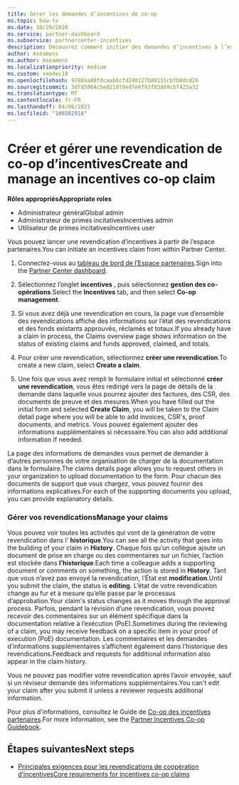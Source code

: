 ```yaml
---
title: Gérer les demandes d’incentives de co-op
ms.topic: how-to
ms.date: 10/29/2020
ms.service: partner-dashboard
ms.subservice: partnercenter-incentives
description: Découvrez comment initier des demandes d’incentives à l’espace partenaires. Vous pouvez voir toutes les activités qui vont de la génération de votre revendication dans l’historique.
author: mseamons
ms.author: mseamons
ms.localizationpriority: medium
ms.custom: seodec18
ms.openlocfilehash: 9780aa80fdcaab6cfd240127b80155cbfb8dcd26
ms.sourcegitcommit: 3d7d5064c5e021079ed7e6f93f03869cbf425a32
ms.translationtype: MT
ms.contentlocale: fr-FR
ms.lasthandoff: 04/06/2021
ms.locfileid: "106502916"
---
```

# <a name="create-and-manage-an-incentives-co-op-claim"></a><span data-ttu-id="21971-104">Créer et gérer une revendication de co-op d’incentives</span><span class="sxs-lookup"><span data-stu-id="21971-104">Create and manage an incentives co-op claim</span></span>

<span data-ttu-id="21971-105">**Rôles appropriés**</span><span class="sxs-lookup"><span data-stu-id="21971-105">**Appropriate roles**</span></span>

- <span data-ttu-id="21971-106">Administrateur général</span><span class="sxs-lookup"><span data-stu-id="21971-106">Global admin</span></span>
- <span data-ttu-id="21971-107">Administrateur de primes incitatives</span><span class="sxs-lookup"><span data-stu-id="21971-107">Incentives admin</span></span>
- <span data-ttu-id="21971-108">Utilisateur de primes incitatives</span><span class="sxs-lookup"><span data-stu-id="21971-108">Incentives user</span></span>

<span data-ttu-id="21971-109">Vous pouvez lancer une revendication d’incentives à partir de l’espace partenaires.</span><span class="sxs-lookup"><span data-stu-id="21971-109">You can initiate an incentives claim from within Partner Center.</span></span>

1. <span data-ttu-id="21971-110">Connectez-vous au [tableau de bord de l’Espace partenaires](https://partner.microsoft.com/dashboard/).</span><span class="sxs-lookup"><span data-stu-id="21971-110">Sign into the [Partner Center dashboard](https://partner.microsoft.com/dashboard/).</span></span>

2. <span data-ttu-id="21971-111">Sélectionnez l’onglet **incentives** , puis sélectionnez **gestion des co-opérations**.</span><span class="sxs-lookup"><span data-stu-id="21971-111">Select the **Incentives** tab, and then select **Co-op management**.</span></span>

3. <span data-ttu-id="21971-112">Si vous avez déjà une revendication en cours, la page vue d’ensemble des revendications affiche des informations sur l’état des revendications et des fonds existants approuvés, réclamés et totaux.</span><span class="sxs-lookup"><span data-stu-id="21971-112">If you already have a claim in process, the Claims overview page shows information on the status of existing claims and funds approved, claimed, and totals.</span></span>

4. <span data-ttu-id="21971-113">Pour créer une revendication, sélectionnez **créer une revendication**.</span><span class="sxs-lookup"><span data-stu-id="21971-113">To create a new claim, select **Create a claim**.</span></span>

5. <span data-ttu-id="21971-114">Une fois que vous avez rempli le formulaire initial et sélectionné **créer une revendication**, vous êtes redirigé vers la page de détails de la demande dans laquelle vous pourrez ajouter des factures, des CSR, des documents de preuve et des mesures.</span><span class="sxs-lookup"><span data-stu-id="21971-114">When you have filled out the initial form and selected **Create Claim**, you will be taken to the Claim detail page where you will be able to add invoices, CSR's, proof documents, and metrics.</span></span> <span data-ttu-id="21971-115">Vous pouvez également ajouter des informations supplémentaires si nécessaire.</span><span class="sxs-lookup"><span data-stu-id="21971-115">You can also add additional information if needed.</span></span>

<span data-ttu-id="21971-116">La page des informations de demandes vous permet de demander à d’autres personnes de votre organisation de charger de la documentation dans le formulaire.</span><span class="sxs-lookup"><span data-stu-id="21971-116">The claims details page allows you to request others in your organization to upload documentation to the form.</span></span> <span data-ttu-id="21971-117">Pour chacun des documents de support que vous chargez, vous pouvez fournir des informations explicatives.</span><span class="sxs-lookup"><span data-stu-id="21971-117">For each of the supporting documents you upload, you can provide explanatory details.</span></span> 

### <a name="manage-your-claims"></a><span data-ttu-id="21971-118">Gérer vos revendications</span><span class="sxs-lookup"><span data-stu-id="21971-118">Manage your claims</span></span>

<span data-ttu-id="21971-119">Vous pouvez voir toutes les activités qui vont de la génération de votre revendication dans l' **historique**.</span><span class="sxs-lookup"><span data-stu-id="21971-119">You can see all the activity that goes into the building of your claim in **History**.</span></span> <span data-ttu-id="21971-120">Chaque fois qu’un collègue ajoute un document de prise en charge ou des commentaires sur un fichier, l’action est stockée dans **l’historique**.</span><span class="sxs-lookup"><span data-stu-id="21971-120">Each time a colleague adds a supporting document or comments on something, the action is stored in **History**.</span></span> <span data-ttu-id="21971-121">Tant que vous n’avez pas envoyé la revendication, l’État est **modification**.</span><span class="sxs-lookup"><span data-stu-id="21971-121">Until you submit the claim, the status is **editing**.</span></span> <span data-ttu-id="21971-122">L’état de votre revendication change au fur et à mesure qu’elle passe par le processus d’approbation.</span><span class="sxs-lookup"><span data-stu-id="21971-122">Your claim's status changes as it moves through the approval process.</span></span> <span data-ttu-id="21971-123">Parfois, pendant la révision d’une revendication, vous pouvez recevoir des commentaires sur un élément spécifique dans la documentation relative à l’exécution (PoE).</span><span class="sxs-lookup"><span data-stu-id="21971-123">Sometimes during the reviewing of a claim, you may receive feedback on a specific item in your proof of execution (PoE) documentation.</span></span> <span data-ttu-id="21971-124">Les commentaires et les demandes d’informations supplémentaires s’affichent également dans l’historique des revendications.</span><span class="sxs-lookup"><span data-stu-id="21971-124">Feedback and requests for additional information also appear in the claim history.</span></span>

<span data-ttu-id="21971-125">Vous ne pouvez pas modifier votre revendication après l’avoir envoyée, sauf si un réviseur demande des informations supplémentaires.</span><span class="sxs-lookup"><span data-stu-id="21971-125">You can't edit your claim after you submit it unless a reviewer requests additional information.</span></span>

<span data-ttu-id="21971-126">Pour plus d’informations, consultez le Guide de [Co-op des incentives partenaires](https://assetsprod.microsoft.com/co-op-guidebook.pdf).</span><span class="sxs-lookup"><span data-stu-id="21971-126">For more information, see the [Partner Incentives Co-op Guidebook](https://assetsprod.microsoft.com/co-op-guidebook.pdf).</span></span>

## <a name="next-steps"></a><span data-ttu-id="21971-127">Étapes suivantes</span><span class="sxs-lookup"><span data-stu-id="21971-127">Next steps</span></span>

- [<span data-ttu-id="21971-128">Principales exigences pour les revendications de coopération d’incentives</span><span class="sxs-lookup"><span data-stu-id="21971-128">Core requirements for incentives co-op claims</span></span>](core-requirements.md)